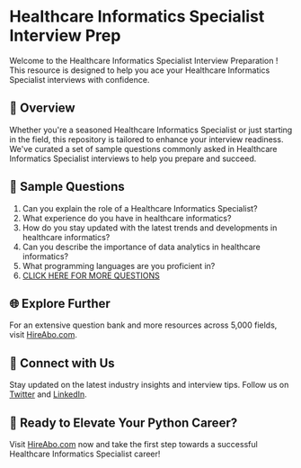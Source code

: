 # Healthcare Informatics Specialist Interview Prep

Welcome to the Healthcare Informatics Specialist Interview Preparation ! This resource is designed to help you ace your Healthcare Informatics Specialist interviews with confidence.

## 🚀 Overview

Whether you're a seasoned Healthcare Informatics Specialist or just starting in the field, this repository is tailored to enhance your interview readiness. We've curated a set of sample questions commonly asked in Healthcare Informatics Specialist interviews to help you prepare and succeed.

## 📝 Sample Questions

1. Can you explain the role of a Healthcare Informatics Specialist?
2. What experience do you have in healthcare informatics?
3. How do you stay updated with the latest trends and developments in healthcare informatics?
4. Can you describe the importance of data analytics in healthcare informatics?
5. What programming languages are you proficient in?
6. [CLICK HERE FOR MORE QUESTIONS](https://hireabo.com/job/2_4_22/Healthcare%20Informatics%20Specialist)

## 🌐 Explore Further

For an extensive question bank and more resources across 5,000 fields, visit [HireAbo.com](https://www.hireabo.com).

## 📱 Connect with Us

Stay updated on the latest industry insights and interview tips. Follow us on [Twitter](https://twitter.com/hireabo) and [LinkedIn](https://www.linkedin.com/in/hire-abo-3609972a8/).

## 🚀 Ready to Elevate Your Python Career?

Visit [HireAbo.com](https://www.hireabo.com) now and take the first step towards a successful Healthcare Informatics Specialist career!